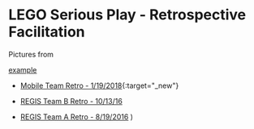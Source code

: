 # LEGO Serious Play - Retrospective Facilitation
Pictures from 

<a href="http://example.com/" target="_new">example</a>

- [Mobile Team Retro - 1/19/2018](https://www.flickr.com/gp/47333097@N08/339o5m){:target="_new"}

- [REGIS Team B Retro - 10/13/16]( https://www.flickr.com/gp/47333097@N08/r6oq19 )

- [REGIS Team A Retro - 8/19/2016]( https://www.flickr.com/gp/47333097@N08/xj144h )
)
